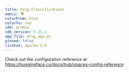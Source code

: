 ```yaml
---
title: Drug Classificationn
emoji: 🌍
colorFrom: blue
colorTo: red
sdk: gradio
sdk_version: 5.25.2
app_file: drug_app.py
pinned: false
license: apache-2.0
---
```


Check out the configuration reference at
https://huggingface.co/docs/hub/spaces-config-reference
